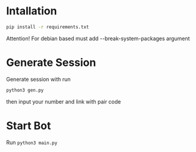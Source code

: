 # Intallation
```bash
pip install -r requirements.txt
```
Attention! For debian based must add --break-system-packages argument
# Generate Session
Generate session with run 
```bash
python3 gen.py
```
then input your number and link with pair code

# Start Bot
Run ```python3 main.py```

